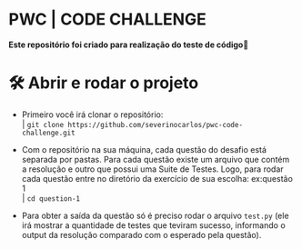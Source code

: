 # PWC | CODE CHALLENGE

**Este repositório foi criado para realização do teste de código🚀**

# 🛠️ Abrir e rodar o projeto

- Primeiro você irá clonar o repositório:
<br/>| `git clone https://github.com/severinocarlos/pwc-code-challenge.git`

- Com o repositório na sua máquina, cada questão do desafio está separada por pastas. Para cada questão existe um arquivo que contém a resolução e outro que possui uma Suite de Testes. Logo, para rodar cada questão entre no diretório da exercício de sua escolha: ex:questão 1
<br/>| `cd question-1`

- Para obter a saída da questão só é preciso rodar o arquivo `test.py` (ele irá mostrar a quantidade de testes que teviram sucesso, informando o output da resolução comparado com o esperado pela questão).
